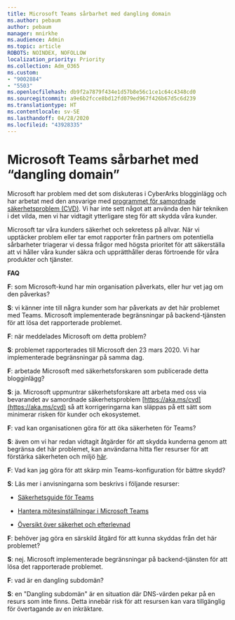```yaml
---
title: Microsoft Teams sårbarhet med dangling domain
ms.author: pebaum
author: pebaum
manager: mnirkhe
ms.audience: Admin
ms.topic: article
ROBOTS: NOINDEX, NOFOLLOW
localization_priority: Priority
ms.collection: Adm_O365
ms.custom:
- "9002884"
- "5503"
ms.openlocfilehash: db9f2a7879f434e1d57b8e56c1ce1c64c4348cd0
ms.sourcegitcommit: a9e6b2fcce8bd12fd079ed967f426b67d5c6d239
ms.translationtype: HT
ms.contentlocale: sv-SE
ms.lasthandoff: 04/28/2020
ms.locfileid: "43928335"
---
```

# <a name="microsoft-teams-dangling-domain-vulnerability"></a>Microsoft Teams sårbarhet med “dangling domain”

Microsoft har problem med det som diskuteras i CyberArks blogginlägg och har arbetat med den ansvarige med [ programmet för samordnade säkerhetsproblem (CVD)](https://aka.ms/cvd). Vi har inte sett något att använda den här tekniken i det vilda, men vi har vidtagit ytterligare steg för att skydda våra kunder.

Microsoft tar våra kunders säkerhet och sekretess på allvar. När vi upptäcker problem eller tar emot rapporter från partners om potentiella sårbarheter triagerar vi dessa frågor med högsta prioritet för att säkerställa att vi håller våra kunder säkra och upprätthåller deras förtroende för våra produkter och tjänster.

**FAQ**

**F**: som Microsoft-kund har min organisation påverkats, eller hur vet jag om den påverkas?

**S**: vi känner inte till några kunder som har påverkats av det här problemet med Teams. Microsoft implementerade begränsningar på backend-tjänsten för att lösa det rapporterade problemet.

**F**: när meddelades Microsoft om detta problem?

**S**: problemet rapporterades till Microsoft den 23 mars 2020. Vi har implementerade begränsningar på samma dag.

**F**: arbetade Microsoft med säkerhetsforskaren som publicerade detta blogginlägg?

**S**: ja. Microsoft uppmuntrar säkerhetsforskare att arbeta med oss via bevarandet av samordnade säkerhetsproblem [https://aka.ms/cvd](https://aka.ms/cvd) så att korrigeringarna kan släppas på ett sätt som minimerar risken för kunder och ekosystemet.  

**F**: vad kan organisationen göra för att öka säkerheten för Teams?  

**S**: även om vi har redan vidtagit åtgärder för att skydda kunderna genom att begränsa det här problemet, kan användarna hitta fler resurser för att förstärka säkerheten och miljö [här](https://www.microsoft.com/microsoft-365/blog/2020/04/06/it-professionals-privacy-security-microsoft-teams/).  

**F**: Vad kan jag göra för att skärp min Teams-konfiguration för bättre skydd?

**S**: Läs mer i anvisningarna som beskrivs i följande resurser: 

- [Säkerhetsguide för Teams](https://docs.microsoft.com/microsoftteams/teams-security-guide)

- [Hantera mötesinställningar i Microsoft Teams](https://docs.microsoft.com/microsoftteams/meeting-settings-in-teams)

- [Översikt över säkerhet och efterlevnad](https://docs.microsoft.com/microsoftteams/security-compliance-overview)

**F**: behöver jag göra en särskild åtgärd för att kunna skyddas från det här problemet?

**S**: nej. Microsoft implementerade begränsningar på backend-tjänsten för att lösa det rapporterade problemet.

**F**: vad är en dangling subdomän?

**S**: en "Dangling subdomän" är en situation där DNS-värden pekar på en resurs som inte finns.  Detta innebär risk för att resursen kan vara tillgänglig för övertagande av en inkräktare.
